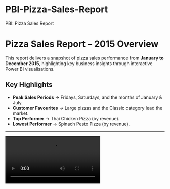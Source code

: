# PBI-Pizza-Sales-Report
PBI: Pizza Sales Report
# Pizza Sales Report – 2015 Overview

This report delivers a snapshot of pizza sales performance from **January to December 2015**, highlighting key business insights through interactive Power BI visualisations.

## Key Highlights

- **Peak Sales Periods** → Fridays, Saturdays, and the months of January & July.
- **Customer Favourites** → Large pizzas and the Classic category lead the market.
- **Top Performer** → Thai Chicken Pizza (by revenue).
- **Lowest Performer** → Spinach Pesto Pizza (by revenue).

---
![Pizza Sales](https://github.com/hasiburahman2016/PBI-Pizza-Sales-Report/blob/main/Pizza%20Sales.mp4)
